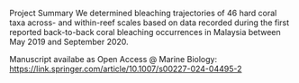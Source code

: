 Project Summary
We determined bleaching trajectories of 46 hard coral taxa across- and within-reef scales based on data recorded during the first reported back-to-back coral bleaching occurrences in Malaysia between May 2019 and September 2020.

Manuscript availabe as Open Access @ Marine Biology: https://link.springer.com/article/10.1007/s00227-024-04495-2
